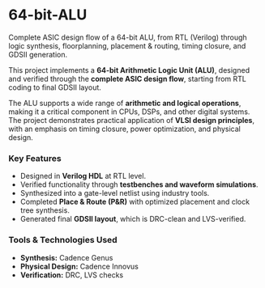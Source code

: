 # 64-bit-ALU
Complete ASIC design flow of a 64-bit ALU, from RTL (Verilog) through logic synthesis, floorplanning, placement &amp; routing, timing closure, and GDSII generation.

This project implements a **64-bit Arithmetic Logic Unit (ALU)**, designed and verified through the **complete ASIC design flow**, starting from RTL coding to final GDSII layout.

The ALU supports a wide range of **arithmetic and logical operations**, making it a critical component in CPUs, DSPs, and other digital systems. The project demonstrates practical application of **VLSI design principles**, with an emphasis on timing closure, power optimization, and physical design.

### Key Features
- Designed in **Verilog HDL** at RTL level.  
- Verified functionality through **testbenches and waveform simulations**.  
- Synthesized into a gate-level netlist using industry tools.   
- Completed **Place & Route (P&R)** with optimized placement and clock tree synthesis.  
- Generated final **GDSII layout**, which is DRC-clean and LVS-verified.  

### Tools & Technologies Used  
- **Synthesis:** Cadence Genus  
- **Physical Design:** Cadence Innovus   
- **Verification:** DRC, LVS checks  


